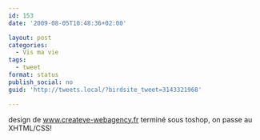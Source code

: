 ```yaml
---
id: 153
date: '2009-08-05T10:48:36+02:00'

layout: post
categories:
  - Vis ma vie
tags:
  - tweet
format: status
publish_social: no
guid: 'http://tweets.local/?birdsite_tweet=3143321968'

---
```


design de www.createve-webagency.fr terminé sous toshop, on passe au XHTML/CSS!